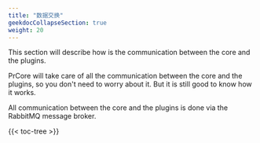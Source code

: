 ```yaml
---
title: "数据交换"
geekdocCollapseSection: true
weight: 20
---
```


This section will describe how is the communication between the core and the plugins.

PrCore will take care of all the communication between the core and the plugins, so you don't need to worry about it. But it is still good to know how it works.

All communication between the core and the plugins is done via the RabbitMQ message broker.

{{< toc-tree >}}
